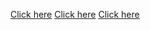 <a href="https://internalcustomer.app.link/tEZLJ6zAMx?chatCode=375887baseUrl=https://lspstaging.kandywrappers.io/" target="_blank">Click here</a>
<a href="https://woah.app.link?id=123456&digest=asnasdlkjasdfasf" target="_blank">Click here</a>
<a href="https://lspdemo.kandywrappers.io/va/375887" target="_blank">Click here</a>
